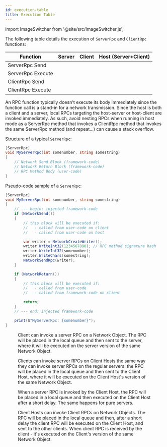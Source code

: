 ```yaml
---
id: execution-table
title: Execution Table
---
```

import ImageSwitcher from '@site/src/ImageSwitcher.js';

The following table details the execution of `ServerRpc` and `ClientRpc` functions:

| Function | Server | Client | Host (Server+Client) |
|---|:---:|:---:|:---:|
| ServerRpc Send | <i class="fp-x"></i> | <i class="fp-check"></i> | <i class="fp-check"></i> |
| ServerRpc Execute | <i class="fp-check"></i> | <i class="fp-x"></i> | <i class="fp-check"></i> |
| ClientRpc Send | <i class="fp-check"></i> | <i class="fp-x"></i> | <i class="fp-check"></i> |
| ClientRpc Execute | <i class="fp-x"></i> | <i class="fp-check"></i> | <i class="fp-check"></i> |

An RPC function typically doesn't execute its body immediately since the function call is a stand-in for a network transmission. Since the host is both a client and a server, local RPCs targeting the host-server or host-client are invoked immediately.  As such, avoid nesting RPCs when running in host mode as a ServerRpc method that invokes a ClientRpc method that invokes the same ServerRpc method (and repeat...) can cause a stack overflow.

Structure of a typical `ServerRpc`:

```csharp
[ServerRpc]
void MyServerRpc(int somenumber, string somestring)
{
    // Network Send Block (framework-code)
    // Network Return Block (framework-code)
    // RPC Method Body (user-code)
}
```

Pseudo-code sample of a `ServerRpc`:

```csharp
[ServerRpc]
void MyServerRpc(int somenumber, string somestring)
{
    // --- begin: injected framework-code
    if (NetworkSend())
    {
        // this block will be executed if:
        //   - called from user-code on client
        //   - called from user-code on host

        var writer = NetworkCreateWriter();
        writer.WriteInt32(1234567890); // RPC method signature hash
        writer.WriteInt32(somenumber);
        writer.WriteChars(somestring);
        NetworkSendRpc(writer);
    }

    if (NetworkReturn())
    {
        // this block will be executed if:
        //   - called from user-code
        //   - called from framework-code on client

        return;
    }
    // --- end: injected framework-code

    print($"MyServerRpc: {somenumber}");
}
```

<figure>
<ImageSwitcher 
lightImageSrc="/img/sequence_diagrams/RPCs/ServerRPCs.png?text=LightMode"
darkImageSrc="/img/sequence_diagrams/RPCs/ServerRPCs_Dark.png?text=DarkMode"/>
  <figcaption>Client can invoke a server RPC on a Network Object. The RPC will be placed in the local queue and then sent to the server, where it will be executed on the server version of the same Network Object.</figcaption>
</figure>

<figure>
<ImageSwitcher 
lightImageSrc="/img/sequence_diagrams/RPCs/ServerRPCs_ClientHosts_CalledByClient.png?text=LightMode"
darkImageSrc="/img/sequence_diagrams/RPCs/ServerRPCs_ClientHosts_CalledByClient_Dark.png?text=DarkMode"/>
  <figcaption>Clients can invoke server RPCs on Client Hosts the same way they can invoke server RPCs on the regular servers: the RPC will be placed in the local queue and then sent to the Client Host, where it will be executed on the Client Host's version of the same Network Object.</figcaption>
</figure>


<figure>
<ImageSwitcher 
lightImageSrc="/img/sequence_diagrams/RPCs/ServerRPCs_ClientHosts_CalledByClientHost.png?text=LightMode"
darkImageSrc="/img/sequence_diagrams/RPCs/ServerRPCs_ClientHosts_CalledByClientHost_Dark.png?text=DarkMode"/>
  <figcaption>When a server RPC is invoked by the Client Host, the RPC will be placed in a local queue and then executed on the Client Host after a short delay. The same happens for pure servers.</figcaption>
</figure>

<figure>
<ImageSwitcher 
lightImageSrc="/img/sequence_diagrams/RPCs/ClientRPCs.png?text=LightMode"
darkImageSrc="/img/sequence_diagrams/RPCs/ClientRPCs_Dark.png?text=DarkMode"/>
</figure>

<figure>
<ImageSwitcher 
lightImageSrc="/img/sequence_diagrams/RPCs/ClientRPCs_ClientHosts_CalledByClientHost.png?text=LightMode"
darkImageSrc="/img/sequence_diagrams/RPCs/ClientRPCs_ClientHosts_CalledByClientHost_Dark.png?text=DarkMode"/>
 <figcaption>Client Hosts can invoke Client RPCs on Network Objects. The RPC will be placed in the local queue and then, after a short delay the client RPC will be executed on the Client Host, and sent to the other clients. When client RPC is received by the client - it's executed on the Client's version of the same Network Object.</figcaption>
</figure>
